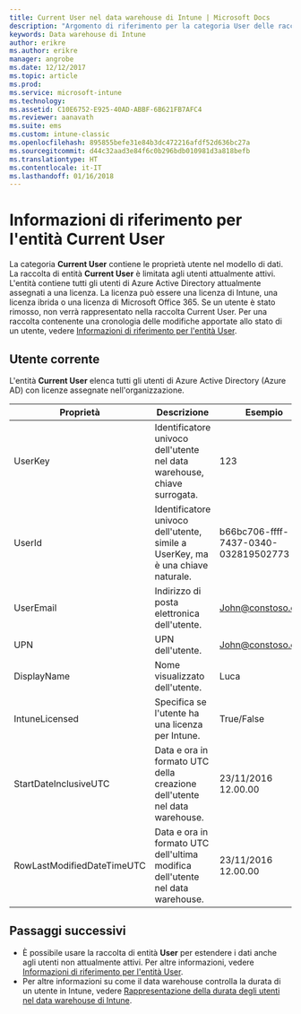 ```yaml
---
title: Current User nel data warehouse di Intune | Microsoft Docs
description: "Argomento di riferimento per la categoria User delle raccolte di entità nell'API data warehouse di Intune."
keywords: Data warehouse di Intune
author: erikre
ms.author: erikre
manager: angrobe
ms.date: 12/12/2017
ms.topic: article
ms.prod: 
ms.service: microsoft-intune
ms.technology: 
ms.assetid: C10E6752-E925-40AD-ABBF-6B621FB7AFC4
ms.reviewer: aanavath
ms.suite: ems
ms.custom: intune-classic
ms.openlocfilehash: 895855befe31e84b3dc472216afdf52d636bc27a
ms.sourcegitcommit: d44c32aad3e84f6c0b296bdb010981d3a818befb
ms.translationtype: HT
ms.contentlocale: it-IT
ms.lasthandoff: 01/16/2018
---
```

# <a name="reference-for-current-user-entity"></a>Informazioni di riferimento per l'entità Current User

La categoria **Current User** contiene le proprietà utente nel modello di dati. La raccolta di entità **Current User** è limitata agli utenti attualmente attivi. L'entità contiene tutti gli utenti di Azure Active Directory attualmente assegnati a una licenza. La licenza può essere una licenza di Intune, una licenza ibrida o una licenza di Microsoft Office 365. Se un utente è stato rimosso, non verrà rappresentato nella raccolta Current User. Per una raccolta contenente una cronologia delle modifiche apportate allo stato di un utente, vedere [Informazioni di riferimento per l'entità User](reports-ref-user.md).


## <a name="current-user"></a>Utente corrente

L'entità **Current User** elenca tutti gli utenti di Azure Active Directory (Azure AD) con licenze assegnate nell'organizzazione.

| Proprietà  | Descrizione | Esempio |
|---------|------------|--------|
| UserKey |Identificatore univoco dell'utente nel data warehouse, chiave surrogata. |123 |
| UserId |Identificatore univoco dell'utente, simile a UserKey, ma è una chiave naturale. |b66bc706-ffff-7437-0340-032819502773 |
| UserEmail |Indirizzo di posta elettronica dell'utente. |John@constoso.com |
| UPN | UPN dell'utente. | John@constoso.com |
| DisplayName |Nome visualizzato dell'utente. |Luca |
| IntuneLicensed |Specifica se l'utente ha una licenza per Intune. |True/False |
| StartDateInclusiveUTC |Data e ora in formato UTC della creazione dell'utente nel data warehouse. |23/11/2016 12.00.00 |
| RowLastModifiedDateTimeUTC |Data e ora in formato UTC dell'ultima modifica dell'utente nel data warehouse. |23/11/2016 12.00.00 |

## <a name="next-steps"></a>Passaggi successivi
 - È possibile usare la raccolta di entità **User** per estendere i dati anche agli utenti non attualmente attivi. Per altre informazioni, vedere [Informazioni di riferimento per l'entità User](reports-ref-user.md).
 - Per altre informazioni su come il data warehouse controlla la durata di un utente in Intune, vedere [Rappresentazione della durata degli utenti nel data warehouse di Intune](reports-ref-user-timeline.md).
